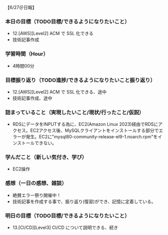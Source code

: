 【6/27＠日報】
### 本日の目標（TODO目標/できるようになりたいこと）
- 12.[AWS][Level2] ACM で SSL 化できる
- 技術記事作成
### 学習時間（Hour）
- 4時間00分
### 目標振り返り（TODO進捗/できるようになりたいこと振り返り）
- 12.[AWS][Level2] ACM で SSL 化できる、途中
- 技術記事作成、途中
### 詰まっていること（実現したいこと/現状/行ったこと/仮説）
- RDSにデータをINPUTする為に、EC2(Amazon Linux 2023)経由でRDSにアクセス。EC2アクセス後、MySQLクライアントをインストールする部分でエラーが発生。EC2に"mysql80-community-release-el9-1.noarch.rpm"をインストールできない。
### 学んだこと（新しい気付き、学び）
- EC2操作
### 感想（一日の感想、雑談）
- 絶賛エラー祭り開催中！
- 技術記事を作成する事で、振り返り(復習)ができ、記憶に定着している。
### 明日の目標（TODO目標/できるようになりたいこと）
- 13.[CI/CD][Level3] CI/CD について説明できる、続き

